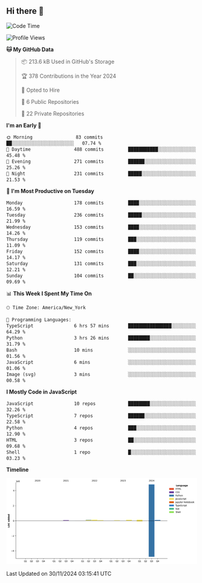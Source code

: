 ## Hi there 👋

<!--START_SECTION:waka-->
![Code Time](http://img.shields.io/badge/Code%20Time-132%20hrs%2057%20mins-blue)

![Profile Views](http://img.shields.io/badge/Profile%20Views-0-blue)

**🐱 My GitHub Data** 

> 📦 213.6 kB Used in GitHub's Storage 
 > 
> 🏆 378 Contributions in the Year 2024
 > 
> 💼 Opted to Hire
 > 
> 📜 6 Public Repositories 
 > 
> 🔑 22 Private Repositories 
 > 
**I'm an Early 🐤** 

```text
🌞 Morning                83 commits          ██░░░░░░░░░░░░░░░░░░░░░░░   07.74 % 
🌆 Daytime                488 commits         ███████████░░░░░░░░░░░░░░   45.48 % 
🌃 Evening                271 commits         ██████░░░░░░░░░░░░░░░░░░░   25.26 % 
🌙 Night                  231 commits         █████░░░░░░░░░░░░░░░░░░░░   21.53 % 
```
📅 **I'm Most Productive on Tuesday** 

```text
Monday                   178 commits         ████░░░░░░░░░░░░░░░░░░░░░   16.59 % 
Tuesday                  236 commits         █████░░░░░░░░░░░░░░░░░░░░   21.99 % 
Wednesday                153 commits         ████░░░░░░░░░░░░░░░░░░░░░   14.26 % 
Thursday                 119 commits         ███░░░░░░░░░░░░░░░░░░░░░░   11.09 % 
Friday                   152 commits         ████░░░░░░░░░░░░░░░░░░░░░   14.17 % 
Saturday                 131 commits         ███░░░░░░░░░░░░░░░░░░░░░░   12.21 % 
Sunday                   104 commits         ██░░░░░░░░░░░░░░░░░░░░░░░   09.69 % 
```


📊 **This Week I Spent My Time On** 

```text
🕑︎ Time Zone: America/New_York

💬 Programming Languages: 
TypeScript               6 hrs 57 mins       ████████████████░░░░░░░░░   64.29 % 
Python                   3 hrs 26 mins       ████████░░░░░░░░░░░░░░░░░   31.79 % 
Bash                     10 mins             ░░░░░░░░░░░░░░░░░░░░░░░░░   01.56 % 
JavaScript               6 mins              ░░░░░░░░░░░░░░░░░░░░░░░░░   01.06 % 
Image (svg)              3 mins              ░░░░░░░░░░░░░░░░░░░░░░░░░   00.58 % 
```

**I Mostly Code in JavaScript** 

```text
JavaScript               10 repos            ████████░░░░░░░░░░░░░░░░░   32.26 % 
TypeScript               7 repos             ██████░░░░░░░░░░░░░░░░░░░   22.58 % 
Python                   4 repos             ███░░░░░░░░░░░░░░░░░░░░░░   12.90 % 
HTML                     3 repos             ██░░░░░░░░░░░░░░░░░░░░░░░   09.68 % 
Shell                    1 repo              █░░░░░░░░░░░░░░░░░░░░░░░░   03.23 % 
```



**Timeline**

![Lines of Code chart](https://raw.githubusercontent.com/dikshithvishnu/dikshithvishnu/main/assets/bar_graph.png)


 Last Updated on 30/11/2024 03:15:41 UTC
<!--END_SECTION:waka-->
